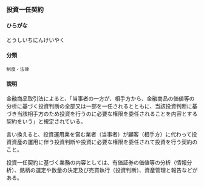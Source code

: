 <div style="display:none;">

## [あ行](securities-terms?id=あ行)
## [か行](securities-terms?id=か行)
## [さ行](securities-terms?id=さ行)
## [た行](securities-terms?id=た行)

</div>

### 投資一任契約

#### ひらがな

とうしいちにんけいやく

#### 分類

`制度・法律`

#### 説明

金融商品取引法によると、「当事者の一方が、相手方から、金融商品の価値等の分析に基づく投資判断の全部又は一部を一任されるとともに、当該投資判断に基づき当該相手方のため投資を行うのに必要な権限を委任されることを内容とする契約をいう」と規定されている。
 
言い換えると、投資運用業を営む業者（当事者）が顧客（相手方）に代わって投資資産の運用に伴う投資判断や投資に必要な権限を委任されて投資を行う契約のこと。
 
投資一任契約に基づく業務の内容としては、有価証券の価値等の分析（情報分析）、銘柄の選定や数量の決定及び売買執行（投資判断）、資産管理と報告などがある。

<div style="display:none;">

## [な行](securities-terms?id=な行)
## [は行](securities-terms?id=は行)
## [ま行](securities-terms?id=ま行)
## [や行](securities-terms?id=や行)
## [ら行](securities-terms?id=ら行)
## [わ行](securities-terms?id=わ行)
## [英数字・記号](securities-terms?id=英数字・記号)

</div>


